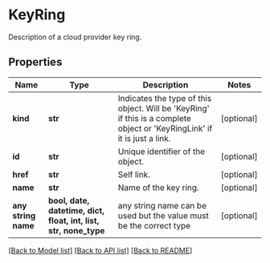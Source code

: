 # KeyRing

Description of a cloud provider key ring.

## Properties
Name | Type | Description | Notes
------------ | ------------- | ------------- | -------------
**kind** | **str** | Indicates the type of this object. Will be &#39;KeyRing&#39; if this is a complete object or &#39;KeyRingLink&#39; if it is just a link. | [optional] 
**id** | **str** | Unique identifier of the object. | [optional] 
**href** | **str** | Self link. | [optional] 
**name** | **str** | Name of the key ring. | [optional] 
**any string name** | **bool, date, datetime, dict, float, int, list, str, none_type** | any string name can be used but the value must be the correct type | [optional]

[[Back to Model list]](../README.md#documentation-for-models) [[Back to API list]](../README.md#documentation-for-api-endpoints) [[Back to README]](../README.md)


